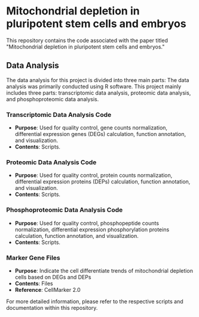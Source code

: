 # Mitochondrial depletion in pluripotent stem cells and embryos 

This repository contains the code associated with the paper titled "Mitochondrial depletion in pluripotent stem cells and embryos."

## Data Analysis

The data analysis for this project is divided into three main parts:
The data analysis was primarily conducted using R software. This project mainly includes three parts: transcriptomic data analysis, proteomic data analysis, and phosphoproteomic data analysis.

### Transcriptomic Data Analysis Code
- **Purpose**: Used for quality control, gene counts normalization, differential expression genes (DEGs) calculation, function annotation, and visualization.
- **Contents**: Scripts.

### Proteomic Data Analysis Code
- **Purpose**: Used for quality control, protein counts normalization, differential expression proteins (DEPs) calculation, function annotation, and visualization.
- **Contents**: Scripts.

### Phosphoproteomic Data Analysis Code
- **Purpose**: Used for quality control, phosphopeptide counts normalization, differential expression phosphorylation proteins calculation, function annotation, and visualization.
- **Contents**: Scripts.

### Marker Gene Files
- **Purpose**: Indicate the cell differentiate trends of mitochondrial depletion cells based on DEGs and DEPs
- **Contents**: Files
- **Reference**: CellMarker 2.0

For more detailed information, please refer to the respective scripts and documentation within this repository.
